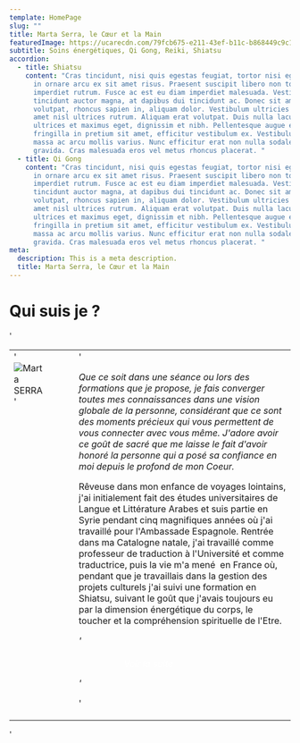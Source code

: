 ```yaml
---
template: HomePage
slug: ""
title: Marta Serra, le Cœur et la Main
featuredImage: https://ucarecdn.com/79fcb675-e211-43ef-b11c-b868449c9c1e/
subtitle: Soins énergétiques, Qi Gong, Reiki, Shiatsu
accordion:
  - title: Shiatsu
    content: "Cras tincidunt, nisi quis egestas feugiat, tortor nisi egestas lacus,
      in ornare arcu ex sit amet risus. Praesent suscipit libero non tortor
      imperdiet rutrum. Fusce ac est eu diam imperdiet malesuada. Vestibulum
      tincidunt auctor magna, at dapibus dui tincidunt ac. Donec sit amet neque
      volutpat, rhoncus sapien in, aliquam dolor. Vestibulum ultricies leo sit
      amet nisl ultrices rutrum. Aliquam erat volutpat. Duis nulla lacus,
      ultrices et maximus eget, dignissim et nibh. Pellentesque augue est,
      fringilla in pretium sit amet, efficitur vestibulum ex. Vestibulum id
      massa ac arcu mollis varius. Nunc efficitur erat non nulla sodales
      gravida. Cras malesuada eros vel metus rhoncus placerat. "
  - title: Qi Gong
    content: "Cras tincidunt, nisi quis egestas feugiat, tortor nisi egestas lacus,
      in ornare arcu ex sit amet risus. Praesent suscipit libero non tortor
      imperdiet rutrum. Fusce ac est eu diam imperdiet malesuada. Vestibulum
      tincidunt auctor magna, at dapibus dui tincidunt ac. Donec sit amet neque
      volutpat, rhoncus sapien in, aliquam dolor. Vestibulum ultricies leo sit
      amet nisl ultrices rutrum. Aliquam erat volutpat. Duis nulla lacus,
      ultrices et maximus eget, dignissim et nibh. Pellentesque augue est,
      fringilla in pretium sit amet, efficitur vestibulum ex. Vestibulum id
      massa ac arcu mollis varius. Nunc efficitur erat non nulla sodales
      gravida. Cras malesuada eros vel metus rhoncus placerat. "
meta:
  description: This is a meta description.
  title: Marta Serra, le Cœur et la Main
---
```

# Qui suis je ?

'<table><tr><td valign="top">'![Marta SERRA](https://ucarecdn.com/d18ceabb-1ab7-4019-8ca7-df40c8347b53/-/preview/-/enhance/58/ "Marta SERRA")'</td>

<td style="padding-left:50px;" valign="top">'

*Que ce soit dans une séance ou lors des formations que je propose, je fais converger toutes mes connaissances dans une vision globale de la personne, considérant que ce sont des moments précieux qui vous permettent de vous connecter avec vous même. J'adore avoir ce goût de sacré que me laisse le fait d'avoir honoré la personne qui a posé sa confiance en moi depuis le profond de mon Coeur.*



Rêveuse dans mon enfance de voyages lointains, j'ai initialement fait des études universitaires de Langue et Littérature Arabes et suis partie en Syrie pendant cinq magnifiques années où j'ai travaillé pour l'Ambassade Espagnole. Rentrée dans ma Catalogne natale, j'ai travaillé comme professeur de traduction à l'Université et comme traductrice, puis la vie m'a mené  en France où, pendant que je travaillais dans la gestion des projets culturels j'ai suivi une formation en Shiatsu, suivant le goût que j'avais toujours eu par la dimension énergétique du corps, le toucher et la compréhension spirituelle de l'Etre.

*'<div style="width:250px; height:35px; background-color:#*00c2bd*; color: white; padding-top:5px" align="center">Voir la suite</div>'*

'</td></tr>

</table>'